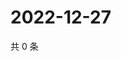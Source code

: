 # 2022-12-27

共 0 条

<!-- BEGIN WEIBO -->
<!-- 最后更新时间 Tue Dec 27 2022 05:11:37 GMT+0800 (China Standard Time) -->

<!-- END WEIBO -->
